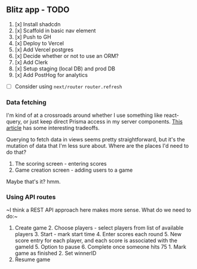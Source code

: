 ## Blitz app - TODO

1. [x] Install shadcdn
2. [x] Scaffold in basic nav element
3. [x] Push to GH
4. [x] Deploy to Vercel
5. [x] Add Vercel postgres
6. [x] Decide whether or not to use an ORM?
7. [x] Add Clerk
8. [x] Setup staging (local DB) and prod DB
9. [x] Add PostHog for analytics

- [ ] Consider using `next/router` `router.refresh`

### Data fetching

I'm kind of at a crossroads around whether I use something like react-query, or just keep direct Prisma access in my server components. [This article](https://frontendmasters.com/blog/combining-react-server-components-with-react-query-for-easy-data-management/) has some interesting tradeoffs.

Querying to fetch data in views seems pretty straightforward, but it's the mutation of data that I'm less sure about. Where are the places I'd need to do that?

1. The scoring screen - entering scores
2. Game creation screen - adding users to a game

Maybe that's it? hmm.

### Using API routes

~I think a REST API approach here makes more sense. What do we need to do:~

1. Create game 2. Choose players - select players from list of available players 3. Start - mark start time 4. Enter scores each round 5. New score entry for each player, and each score is associated with the gameId 5. Option to pause 6. Complete once someone hits 75 1. Mark game as finished 2. Set winnerID
2. Resume game
